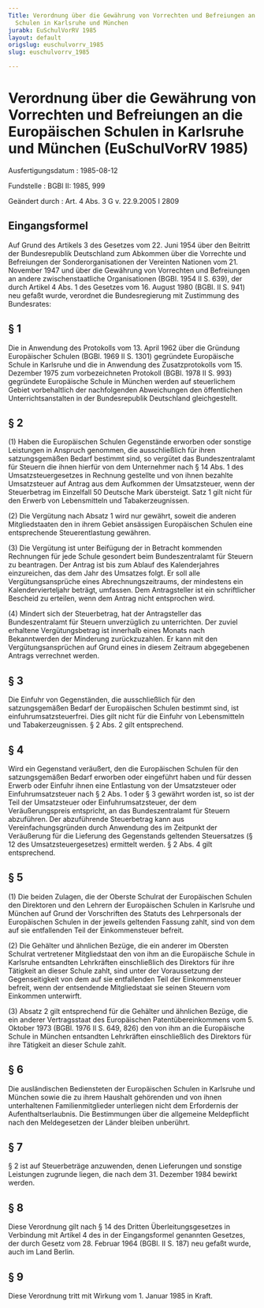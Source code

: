 ```yaml
---
Title: Verordnung über die Gewährung von Vorrechten und Befreiungen an die Europäischen
  Schulen in Karlsruhe und München
jurabk: EuSchulVorRV 1985
layout: default
origslug: euschulvorrv_1985
slug: euschulvorrv_1985

---
```


# Verordnung über die Gewährung von Vorrechten und Befreiungen an die Europäischen Schulen in Karlsruhe und München (EuSchulVorRV 1985)

Ausfertigungsdatum
:   1985-08-12

Fundstelle
:   BGBl II: 1985, 999

Geändert durch
:   Art. 4 Abs. 3 G v. 22.9.2005 I 2809


## Eingangsformel

Auf Grund des Artikels 3 des Gesetzes vom 22. Juni 1954 über den Beitritt der Bundesrepublik Deutschland zum Abkommen über die Vorrechte und Befreiungen der Sonderorganisationen der Vereinten Nationen vom 21. November 1947 und über die Gewährung von Vorrechten und Befreiungen an andere zwischenstaatliche Organisationen (BGBl. 1954 II S. 639), der durch Artikel 4 Abs. 1 des Gesetzes vom 16. August 1980 (BGBl. II S. 941) neu gefaßt wurde, verordnet die Bundesregierung mit Zustimmung des Bundesrates:


## § 1

Die in Anwendung des Protokolls vom 13. April 1962 über die Gründung Europäischer Schulen (BGBl. 1969 II S. 1301) gegründete Europäische Schule in Karlsruhe und die in Anwendung des Zusatzprotokolls vom 15. Dezember 1975 zum vorbezeichneten Protokoll (BGBl. 1978 II S. 993) gegründete Europäische Schule in München werden auf steuerlichem Gebiet vorbehaltlich der nachfolgenden Abweichungen den öffentlichen Unterrichtsanstalten in der Bundesrepublik Deutschland gleichgestellt.


## § 2

(1) Haben die Europäischen Schulen Gegenstände erworben oder sonstige Leistungen in Anspruch genommen, die ausschließlich für ihren satzungsgemäßen Bedarf bestimmt sind, so vergütet das Bundeszentralamt für Steuern die ihnen hierfür von dem Unternehmer nach § 14 Abs. 1 des Umsatzsteuergesetzes in Rechnung gestellte und von ihnen bezahlte Umsatzsteuer auf Antrag aus dem Aufkommen der Umsatzsteuer, wenn der Steuerbetrag im Einzelfall 50 Deutsche Mark übersteigt. Satz 1 gilt nicht für den Erwerb von Lebensmitteln und Tabakerzeugnissen.

(2) Die Vergütung nach Absatz 1 wird nur gewährt, soweit die anderen Mitgliedstaaten den in ihrem Gebiet ansässigen Europäischen Schulen eine entsprechende Steuerentlastung gewähren.

(3) Die Vergütung ist unter Beifügung der in Betracht kommenden Rechnungen für jede Schule gesondert beim Bundeszentralamt für Steuern zu beantragen. Der Antrag ist bis zum Ablauf des Kalenderjahres einzureichen, das dem Jahr des Umsatzes folgt. Er soll alle Vergütungsansprüche eines Abrechnungszeitraums, der mindestens ein Kalendervierteljahr beträgt, umfassen. Dem Antragsteller ist ein schriftlicher Bescheid zu erteilen, wenn dem Antrag nicht entsprochen wird.

(4) Mindert sich der Steuerbetrag, hat der Antragsteller das Bundeszentralamt für Steuern unverzüglich zu unterrichten. Der zuviel erhaltene Vergütungsbetrag ist innerhalb eines Monats nach Bekanntwerden der Minderung zurückzuzahlen. Er kann mit den Vergütungsansprüchen auf Grund eines in diesem Zeitraum abgegebenen Antrags verrechnet werden.


## § 3

Die Einfuhr von Gegenständen, die ausschließlich für den satzungsgemäßen Bedarf der Europäischen Schulen bestimmt sind, ist einfuhrumsatzsteuerfrei. Dies gilt nicht für die Einfuhr von Lebensmitteln und Tabakerzeugnissen. § 2 Abs. 2 gilt entsprechend.


## § 4

Wird ein Gegenstand veräußert, den die Europäischen Schulen für den satzungsgemäßen Bedarf erworben oder eingeführt haben und für dessen Erwerb oder Einfuhr ihnen eine Entlastung von der Umsatzsteuer oder Einfuhrumsatzsteuer nach § 2 Abs. 1 oder § 3 gewährt worden ist, so ist der Teil der Umsatzsteuer oder Einfuhrumsatzsteuer, der dem Veräußerungspreis entspricht, an das Bundeszentralamt für Steuern abzuführen. Der abzuführende Steuerbetrag kann aus Vereinfachungsgründen durch Anwendung des im Zeitpunkt der Veräußerung für die Lieferung des Gegenstands geltenden Steuersatzes (§ 12 des Umsatzsteuergesetzes) ermittelt werden. § 2 Abs. 4 gilt entsprechend.


## § 5

(1) Die beiden Zulagen, die der Oberste Schulrat der Europäischen Schulen den Direktoren und den Lehrern der Europäischen Schulen in Karlsruhe und München auf Grund der Vorschriften des Statuts des Lehrpersonals der Europäischen Schulen in der jeweils geltenden Fassung zahlt, sind von dem auf sie entfallenden Teil der Einkommensteuer befreit.

(2) Die Gehälter und ähnlichen Bezüge, die ein anderer im Obersten Schulrat vertretener Mitgliedstaat den von ihm an die Europäische Schule in Karlsruhe entsandten Lehrkräften einschließlich des Direktors für ihre Tätigkeit an dieser Schule zahlt, sind unter der Voraussetzung der Gegenseitigkeit von dem auf sie entfallenden Teil der Einkommensteuer befreit, wenn der entsendende Mitgliedstaat sie seinen Steuern vom Einkommen unterwirft.

(3) Absatz 2 gilt entsprechend für die Gehälter und ähnlichen Bezüge, die ein anderer Vertragsstaat des Europäischen Patentübereinkommens vom 5. Oktober 1973 (BGBl. 1976 II S. 649, 826) den von ihm an die Europäische Schule in München entsandten Lehrkräften einschließlich des Direktors für ihre Tätigkeit an dieser Schule zahlt.


## § 6

Die ausländischen Bediensteten der Europäischen Schulen in Karlsruhe und München sowie die zu ihrem Haushalt gehörenden und von ihnen unterhaltenen Familienmitglieder unterliegen nicht dem Erfordernis der Aufenthaltserlaubnis. Die Bestimmungen über die allgemeine Meldepflicht nach den Meldegesetzen der Länder bleiben unberührt.


## § 7

§ 2 ist auf Steuerbeträge anzuwenden, denen Lieferungen und sonstige Leistungen zugrunde liegen, die nach dem 31. Dezember 1984 bewirkt werden.


## § 8

Diese Verordnung gilt nach § 14 des Dritten Überleitungsgesetzes in Verbindung mit Artikel 4 des in der Eingangsformel genannten Gesetzes, der durch Gesetz vom 28. Februar 1964 (BGBl. II S. 187) neu gefaßt wurde, auch im Land Berlin.


## § 9

Diese Verordnung tritt mit Wirkung vom 1. Januar 1985 in Kraft.

